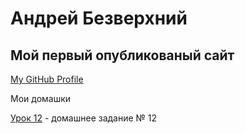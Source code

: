 # Андрей Безверхний
## Мой первый опубликованый сайт
 
[My GitHub Profile](https://github.com/AndreyBezverkhnii "Мой профиль GitHub")

Мои домашки

[Урок 12](https://andreybezverkhnii.github.io/src/ "Домашка") - домашнее задание № 12
